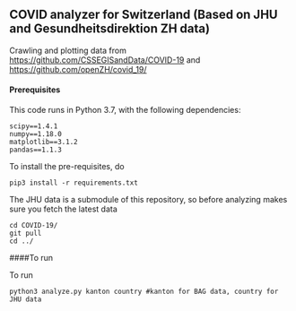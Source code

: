 ## COVID analyzer for Switzerland (Based on JHU and Gesundheitsdirektion ZH data)

Crawling and plotting data from
https://github.com/CSSEGISandData/COVID-19
and
https://github.com/openZH/covid_19/

#### Prerequisites
This code runs in Python 3.7, with the following dependencies:
```console
scipy==1.4.1
numpy==1.18.0
matplotlib==3.1.2
pandas==1.1.3
```

 To install the pre-requisites, do
```console
pip3 install -r requirements.txt
```

The JHU data is a submodule of this repository, so before analyzing makes sure you fetch the latest data
```console
cd COVID-19/
git pull
cd ../
```

####To run

To run 
```console
python3 analyze.py kanton country #kanton for BAG data, country for JHU data
```


